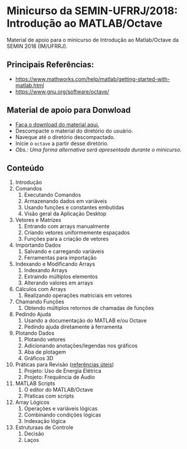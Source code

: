 # Minicurso da SEMIN-UFRRJ/2018: Introdução ao MATLAB/Octave
Material de apoio para o minicurso de Introdução ao Matlab/Octave da SEMIN 2018 (IM/UFRRJ).

## Principais Referências:
* https://www.mathworks.com/help/matlab/getting-started-with-matlab.html
* https://www.gnu.org/software/octave/

## Material de apoio para Donwload
* [Faça o download do material aqui.](https://www.dropbox.com/s/sjyxjnnrnw1u7gz/minicursoOctave20181107.zip?dl=0)
* Descompacte o material do diretório do usuário.
* Naveque até o diretório descompactado.
* Inicie o `octave` a partir desse diretório.
* _Obs.: Uma forma alternativa será apresentada durante o minicurso._

## Conteúdo
1. Introdução
1. Comandos
   1. Executando Comandos
   1. Armazenando dados em variáveis
   1. Usando funções e constantes embutidas
   1. Visão geral da Aplicação Desktop
1. Vetores e Matrizes
   1. Entrando com arrays manualmente
   1. Criando vetores uniformemente espaçados
   1. Funções para a criação de vetores
1. Importando Dados
   1. Salvando e carregando variáveis
   1. Ferramentas para importação
1. Indexando e Modificando Arrays
   1. Indexando Arrays
   1. Extraindo múltiplos elementos
   1. Alterando valores em arrays
1. Cálculos com Arrays
   1. Realizando operações matriciais em vetores
1. Chamando Funções
   1. Obtendo múltiplos retornos de chamadas de funções
1. Pedindo Ajuda
   1. Usando a documentação do MATLAB e/ou Octave
   1. Pedindo ajuda diretamente à ferramenta
1. Plotando Dados
   1. Plotando vetores
   1. Adicionando anotações/legendas nos gráficos
   1. Aba de plotagem
   1. Gráficos 3D
1. Práticas para Revisão ([referências úteis](http://www.mathworks.com/help/matlab/ref/linespec.html))
   1. Projeto: Uso de Energia Elétrica
   1. Projeto: Frequência de Áudio
1. MATLAB Scripts
   1. O editor do MATLAB/Octave
   1. Pŕaticas com scripts
1. Array Lógicos
   1. Operações e variáveis lógicas
   1. Combinando condições lógicas
   1. Indexação lógica
1. Estruturaas de Controle
   1. Decisão 
   1. Laços
